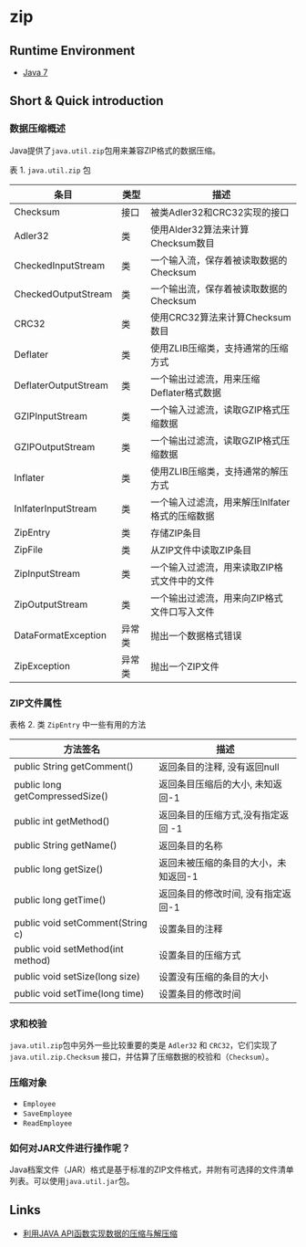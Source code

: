 # zip

## Runtime Environment
- [Java 7](http://www.oracle.com/technetwork/java/javase/downloads/jdk7-downloads-1880260.html)

## Short & Quick introduction
### 数据压缩概述
Java提供了`java.util.zip`包用来兼容ZIP格式的数据压缩。

表 1. `java.util.zip` 包

条目 | 类型 | 描述
------|----|------
Checksum | 接口 | 被类Adler32和CRC32实现的接口
Adler32 | 类 | 使用Alder32算法来计算Checksum数目
CheckedInputStream | 类 | 一个输入流，保存着被读取数据的Checksum
CheckedOutputStream | 类 | 一个输出流，保存着被读取数据的Checksum
CRC32 | 类 | 使用CRC32算法来计算Checksum数目
Deflater | 类 | 使用ZLIB压缩类，支持通常的压缩方式
DeflaterOutputStream | 类 | 一个输出过滤流，用来压缩Deflater格式数据
GZIPInputStream | 类 | 一个输入过滤流，读取GZIP格式压缩数据
GZIPOutputStream | 类 | 一个输出过滤流，读取GZIP格式压缩数据
Inflater | 类 | 使用ZLIB压缩类，支持通常的解压方式
InlfaterInputStream | 类 | 一个输入过滤流，用来解压Inlfater格式的压缩数据
ZipEntry | 类 | 存储ZIP条目
ZipFile | 类 | 从ZIP文件中读取ZIP条目
ZipInputStream | 类 | 一个输入过滤流，用来读取ZIP格式文件中的文件
ZipOutputStream | 类 | 一个输出过滤流，用来向ZIP格式文件口写入文件
DataFormatException | 异常类 | 抛出一个数据格式错误
ZipException | 异常类 | 抛出一个ZIP文件

### ZIP文件属性
表格 2. 类 `ZipEntry` 中一些有用的方法

方法签名 | 描述
------|------
public String getComment() | 返回条目的注释, 没有返回null
public long getCompressedSize() | 返回条目压缩后的大小, 未知返回-1
public int getMethod() | 返回条目的压缩方式,没有指定返回 -1
public String getName() | 返回条目的名称
public long getSize() | 返回未被压缩的条目的大小，未知返回-1
public long getTime() | 返回条目的修改时间, 没有指定返回-1
public void setComment(String c) | 设置条目的注释
public void setMethod(int method) | 设置条目的压缩方式
public void setSize(long size) | 设置没有压缩的条目的大小
public void setTime(long time) | 设置条目的修改时间

### 求和校验
`java.util.zip`包中另外一些比较重要的类是 `Adler32` 和 `CRC32`，它们实现了 `java.util.zip.Checksum` 接口，并估算了压缩数据的校验和（`Checksum`）。

### 压缩对象
- `Employee`
- `SaveEmployee`
- `ReadEmployee`

### 如何对JAR文件进行操作呢？
Java档案文件（JAR）格式是基于标准的ZIP文件格式，并附有可选择的文件清单列表。可以使用`java.util.jar`包。

## Links
- [利用JAVA API函数实现数据的压缩与解压缩](https://www.ibm.com/developerworks/cn/java/l-compress/index.html)
